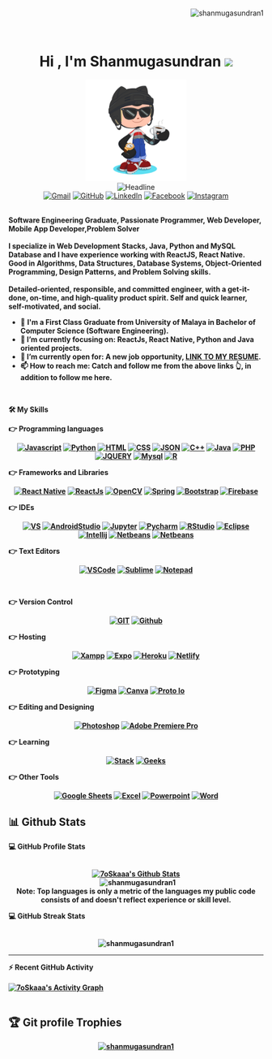 
<br>

<p align="right"><img src="https://komarev.com/ghpvc/?username=shanmugasundran1&label=Profile%20views&color=0e75b6&style=flat"
    alt="shanmugasundran1" /> 
  </p>
  <br>
  
<h1 align="center">Hi , I'm Shanmugasundran <img src="https://media.giphy.com/media/hvRJCLFzcasrR4ia7z/giphy.gif" width="35"></h1>

<div>
    <div align=center>
        <img src="https://raw.githubusercontent.com/AhmedFathyDev/AhmedFathyDev/main/GitHub.png" alt="GitHub Octocat Drinking a Cup of Coffee" height="200">
    </div>
    <div align=center>
        <img src="https://readme-typing-svg.herokuapp.com?lines=Hi+There%2C+I'm+Shanmugasundran;Software+Engineering+Graduate;Web+Developer;Mobile+App+Developer;Problem+Solver;Passionate+Coder;Learner&center=true&width=500&height=50" alt="Headline" />
    </div>
    <div align=center>
<a href="mailto:shanmugasundran1@gmail.com"><img img src="https://img.shields.io/badge/gmail-%23EA4335.svg?style=flat&logo=gmail&logoColor=white" alt="Gmail"/></a>
<a href="https://github.com/shanmugasundran1"><img src="https://img.shields.io/badge/github-%23181717.svg?style=flat&logo=github&logoColor=white" alt="GitHub"/></a>
<a href="https://www.linkedin.com/in/shanmugasundran-ramachandran-45ab31227/"><img src="https://img.shields.io/badge/linkedin-%230A66C2.svg?style=flat&logo=linkedin&logoColor=white" alt="LinkedIn"/></a>
<a href="https://www.facebook.com/shanmuga.sundran"><img src="https://img.shields.io/badge/facebook-%231877F2.svg?style=flat&logo=facebook&logoColor=white" alt="Facebook"/></a>
<a href="https://www.instagram.com/shanmuga_1/"><img src="https://img.shields.io/badge/instagram-%23E4405F.svg?style=flat&logo=instagram&logoColor=white" alt="Instagram"/></a>
    </div>
    <div align=left>
        <br>
        <p>
            <strong>
                Software Engineering Graduate, Passionate Programmer, Web Developer, Mobile App Developer,Problem Solver<br><br>
                I specialize in Web Development Stacks, Java, Python and MySQL Database and I have experience working with ReactJS, React Native. Good in Algorithms, Data Structures, Database Systems, Object-Oriented Programming, Design Patterns, and Problem Solving skills.<br><br>
                Detailed-oriented, responsible, and committed engineer, with a get-it-done, on-time, and high-quality product spirit. Self and quick learner, self-motivated, and social.
            </strong>
        </p>
        <ul>
            <li>🌱 <b>I'm a First Class Graduate from University of Malaya in Bachelor of Computer Science (Software Engineering).</li>
            <li>🎯 <b>I’m currently focusing on</b>: ReactJs, React Native, Python and Java oriented projects.</li>
            <li>🤔 <b>I’m currently open for</b>: A new job opportunity, <a href="https://drive.google.com/file/d/1M0xglTUVh4lmtNduJw5AG07SrsRG9yPg/view?usp=sharing">LINK TO MY RESUME</a>.</li>
            <li>📫 <b>How to reach me</b>: Catch and follow me from the above links 👆, in addition to follow me here.</li>
        </ul>
    </div>
</div>


<br>


🛠️ My Skills
<br>

👉 Programming languages

<p align="center"> 
<a href=""><img alt="Javascript" src="https://img.shields.io/badge/-JavaScript-05122A?style=flat&logo=javascript"></a>
<a href=""><img alt="Python" src="https://img.shields.io/badge/-Python-05122A?style=flat&logo=python"></a>
<a href=""><img alt="HTML" src="https://img.shields.io/badge/-HTML-05122A?style=flat&logo=HTML5"></a>  
<a href=""><img alt="CSS" src="https://img.shields.io/badge/-CSS-05122A?style=flat&logo=CSS3&logoColor=1572B6"></a>
<a href=""><img alt="JSON" src="https://img.shields.io/badge/-JSON-05122A?style=flat&logo=json&logoColor=white"></a>
<a href=""><img alt="C++" src="https://img.shields.io/badge/-C++-05122A?style=flat&logo=C%2B%2B&logoColor=00599C"></a>
<a href=""><img alt="Java" src="https://img.shields.io/badge/-Java-05122A?style=flat&logo=Java&logoColor=FFA518"></a>
<a href=""><img alt="PHP" src="https://img.shields.io/badge/-PHP-05122A?style=flat&logo=php&logoColor=777BB4"></a>
<a href=""><img alt="JQUERY" src="https://img.shields.io/badge/-JQuery-blue?style=flat&logo=jquery&link=https://github.com/BRdhanani"></a>
<a href=""><img alt="Mysql" src="https://img.shields.io/badge/-MySQL-05122A?style=flat&logo=mysql&logoColor=white"></a>
<a href=""><img alt="R" src="https://img.shields.io/badge/-R-05122A?style=flat&logo=R&logoColor=276DC3"></a>
</p>

👉 Frameworks and Libraries

<p align="center"> 
<a href=""><img alt="React Native" src="https://img.shields.io/badge/-React Native-05122A?style=flat&logo=react"></a>
<a href=""><img alt="ReactJs" src="https://img.shields.io/badge/-React Js-05122A?style=flat&logo=react"></a>
<a href=""><img alt="OpenCV" src="https://img.shields.io/badge/-OpenCV-05122A?style=flat&logo=opencv&logoColor=5C3EE8"></a>
<a href=""><img alt="Spring" src="https://img.shields.io/badge/-Spring Framework-05122A?style=flat&logo=spring&logoColor=green"></a>
<a href=""><img alt="Bootstrap" src="https://img.shields.io/badge/-Bootstrap-05122A?style=flat&logo=bootstrap&logoColor=563D7C"></a>
<a href=""><img alt="Firebase" src="https://img.shields.io/badge/-Firebase-05122A?style=flat&logo=firebase&logoColor=FFCA28"></a>
</p>


👉 IDEs

<p align="center">
<a href=""><img alt="VS" src="https://img.shields.io/badge/-Visual%20Studio%20-05122A?style=flat&logo=visual-studio-code&logoColor=purple"></a>
<a href=""><img alt="AndroidStudio" src="https://img.shields.io/badge/-Android%20Studio-05122A?style=flat&logo=android-studio&logoColor=3DDC84"></a>
<a href=""><img alt="Jupyter" src="https://img.shields.io/badge/-Jupyter%20Notebook-05122A?style=flat&logo=jupyter&logoColor=F37626"></a>
<a href=""><img alt="Pycharm" src="https://img.shields.io/badge/pycharm-143?logo=pycharm&logoColor=black&color=05122A&labelColor=green"></a>
<a href=""><img alt="RStudio" src="https://img.shields.io/badge/-RStudio-05122A?style=flat&logo=rstudio"></a>
<a href=""><img alt="Eclipse" src="https://img.shields.io/badge/-Eclipse-05122A?style=flat&logo=eclipse-ide&logoColor=white"></a>
<a href=""><img alt="Intellij" src="https://img.shields.io/badge/IntelliJ&nbsp;IDEA-000000.svg?logo=intellij-idea&logoColor=white"></a>
<a href=""><img alt="Netbeans" src="https://img.shields.io/badge/NetBeansIDE-05122A.svg?logo=apache-netbeans-ide&logoColor=white"></a>
<a href=""><img alt="Netbeans" src="https://img.shields.io/badge/Adobe%20Dreamweaver-05122A.svg?style=flat&logo=Adobe%20Dreamweaver&logoColor=green"></a>
</p>


👉 Text Editors

<p align="center">
<a href=""><img alt="VSCode" src="https://img.shields.io/badge/-Visual%20Studio%20Code-05122A?style=flat&logo=visual-studio-code&logoColor=007ACC"></a>
<a href=""><img alt="Sublime" src="https://img.shields.io/badge/-Sublime%20Text-05122A?style=flat&logo=sublime-text&logoColor=FF9800"></a>
<a href=""><img alt="Notepad" src="https://img.shields.io/badge/Notepad++-05122A.svg?logo=notepad%2B%2B&logoColor=white"></a>
</p>
<br/>


👉 Version Control
<p align="center">
<a href=""><img alt="GIT" src="https://img.shields.io/badge/-Git-05122A?style=flat&logo=git"></a>
<a href=""><img alt="Github" src="https://img.shields.io/badge/-GitHub-05122A?style=flat&logo=github"></a>
</p>


👉 Hosting
<p align="center">
<a href=""><img alt="Xampp" src="https://img.shields.io/badge/Xampp-F37623?style=flat&logo=xampp&logoColor=white"/></a> 
<a href=""><img alt="Expo" src="https://img.shields.io/badge/expo-1C1E24?style=flat&logo=expo&logoColor=#D04A37"/></a> 
<a href=""><img alt="Heroku" src="https://img.shields.io/badge/Heroku-430098?style=flat&logo=heroku&logoColor=white"></a>
<a href=""><img alt="Netlify" src="https://img.shields.io/badge/Netlify-00C7B7?style=flat&logo=netlify&logoColor=white"></a>
</p>


👉 Prototyping
<p align="center">
<a href=""><img alt="Figma" src="https://img.shields.io/badge/Figma-F24E1E?style=flat&logo=figma&logoColor=white"></a>
<a href=""><img alt="Canva" src="https://img.shields.io/badge/Canva-%2300C4CC.svg?style=flat&logo=Canva&logoColor=white"/></a>
<a href=""><img alt="Proto Io" src="https://img.shields.io/badge/Proto.io-161637?style=flat&logo=proto.io&logoColor=00e5ff"></a>
</p>


👉 Editing and Designing
<p align="center">
<a href=""><img alt="Photoshop" src="https://img.shields.io/badge/-Photoshop-05122A?style=flat&logo=adobe-photoshop"></a>
<a href=""><img alt="Adobe Premiere Pro" src="https://img.shields.io/badge/Adobe Premiere Pro-05122A.svg?style=flat&logo=adobepremierepro&logoColor=purple"/></a>
</p>


👉 Learning
<p align="center">
<a href=""><img alt="Stack" src="https://img.shields.io/badge/-Stack%20Overflow-FE7A16?style=flat&logo=stack-overflow&logoColor=white"></a>
<a href=""><img alt="Geeks" src="https://img.shields.io/badge/geeksforgeeks-%230F9D58.svg?style=flat&logo=geeksforgeeks&logoColor=white"></a>
</p>


👉 Other Tools
<p align="center">
<a href=""><img alt="Google Sheets" src="https://img.shields.io/badge/Google%20Sheets%20-%2334A853.svg?style=flat&logo=google%20sheets&logoColor=white"></a>
<a href=""><img alt="Excel" src="https://img.shields.io/badge/Microsoft_Excel-217346?style=flat&logo=microsoft-excel&logoColor=white"></a>
<a href=""><img alt="Powerpoint" src="https://img.shields.io/badge/Microsoft_PowerPoint-B7472A?style=flat&logo=microsoft-powerpoint&logoColor=white"></a>
<a href=""><img alt="Word" src="https://img.shields.io/badge/Microsoft_Word-2B579A?style=flat&logo=microsoft-word&logoColor=white"></a>
</p>



## 📊 Github Stats

  <summary><b>💻 GitHub Profile Stats</b></summary>
  <br/>
  <p align="center">
    <a href="https://github.com/anuraghazra/github-readme-stats"><img alt="7oSkaaa's Github Stats" src="https://github-readme-stats.vercel.app/api?username=shanmugasundran1&show_icons=true&count_private=true&theme=algolia" height="192px"/></a>
<br/>
  &nbsp;
	  <img src="https://github-readme-stats.vercel.app/api/top-langs?username=shanmugasundran1&langs_count=10&show_icons=true&locale=en&layout=compact&theme=algolia" alt="shanmugasundran1" height="192px"/>
  <br/>
  <b>Note:</b> Top languages is only a metric of the languages my public code consists of and doesn't reflect experience or skill level.
  </p>
  
   <summary><b>💻 GitHub Streak Stats</b></summary>
<br>
<p align="center"><img src="https://github-readme-streak-stats.herokuapp.com/?user=shanmugasundran1&theme=algolia" alt="shanmugasundran1" /></p>


----

  <summary><b>⚡ Recent GitHub Activity</b></summary>
  <br/>
   <a href="https://github.com/shanmugasundran1"><img alt="7oSkaaa's Activity Graph" src="https://activity-graph.herokuapp.com/graph?username=shanmugasundran1&custom_title=shanmugasundran1's%20Contribution%20Graph&theme=react-dark" /></a>
  <br/>

<br/>

## :trophy: Git profile Trophies

<p align="center"> <a href="https://github.com/ryo-ma/github-profile-trophy"><img src="https://github-profile-trophy.vercel.app/?username=shanmugasundran1&layout=compact&theme=algolia" alt="shanmugasundran1" /></a> </p>


<br>


<br>
